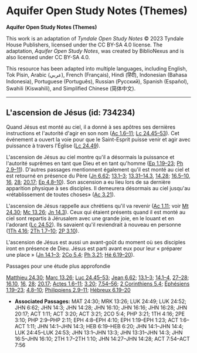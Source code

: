 # Aquifer Open Study Notes (Themes)

**Aquifer Open Study Notes (Themes)**

This work is an adaptation of *Tyndale Open Study Notes* © 2023 Tyndale House Publishers, licensed under the CC BY\-SA 4\.0 license. The adaptation, *Aquifer Open Study Notes*, was created by BiblioNexus and is also licensed under CC BY\-SA 4\.0\.

This resource has been adapted into multiple languages, including English, Tok Pisin, Arabic (عربي), French (Français), Hindi (हिंदी), Indonesian (Bahasa Indonesia), Portuguese (Português), Russian (Русский), Spanish (Español), Swahili (Kiswahili), and Simplified Chinese (简体中文).



--------------------------------

## L'ascension de Jésus (id: 734234)

Quand Jésus est monté au ciel, il a donné à ses apôtres ses dernières instructions et l'autorité d'agir en son nom ([Ac 1\.6–11](https://ref.ly/Acts1:6-Acts1:11); [Lc 24\.45–53](https://ref.ly/Luke24:45-Luke24:53)). Cet événement a ouvert la voie pour que le Saint\-Esprit puisse venir et agir avec puissance à travers l'Église ([Lc 24\.49](https://ref.ly/Luke24:49)).

L'ascension de Jésus au ciel montre qu'il a désormais la puissance et l'autorité suprêmes en tant que Dieu et en tant qu'homme ([Ep 1\.19–23](https://ref.ly/Eph1:19-Eph1:23); [Ph 2\.9–11](https://ref.ly/Phil2:9-Phil2:11)). D'autres passages mentionnent également qu'il est monté au ciel et est retourné en présence du Père ([Jn 6\.62](https://ref.ly/John6:62); [13\.1–3](https://ref.ly/John13:1-John13:3); [13\.31–14\.3](https://ref.ly/John13:31-John14:3), [14\.28](https://ref.ly/John14:28); [16\.5–10](https://ref.ly/John16:5-John16:10), [16](https://ref.ly/John16:16), [28](https://ref.ly/John16:28); [20\.17](https://ref.ly/John20:17); [Ep 4\.8–10](https://ref.ly/Eph4:8-Eph4:10)). Son ascension a eu lieu lors de sa dernière apparition physique à ses disciples. Il demeurera désormais au ciel jusqu'au «rétablissement de toutes choses» ([Ac 3\.21](https://ref.ly/Acts3:21)).

L'ascension de Jésus rappelle aux chrétiens qu'il va revenir ([Ac 1\.11](https://ref.ly/Acts1:11); voir [Mt 24\.30](https://ref.ly/Matt24:30); [Mc 13\.26](https://ref.ly/Mark13:26); [Jn 14\.3](https://ref.ly/John14:3)). Ceux qui étaient présents quand il est monté au ciel sont repartis à Jérusalem avec une grande joie, en le louant et en l'adorant ([Lc 24\.52](https://ref.ly/Luke24:52)). Ils savaient qu'il reviendrait à nouveau en personne ([1Th 4\.16](https://ref.ly/1Thess4:16); [2Th 1\.7–10](https://ref.ly/2Thess1:7-2Thess1:10); [2P 3\.10](https://ref.ly/2Pet3:10)).

L'ascension de Jésus est aussi un avant\-goût du moment où ses disciples iront en présence de Dieu. Jésus est parti avant eux pour leur « préparer une place » ([Jn 14\.1–3](https://ref.ly/John14:1-John14:3); [2Co 5\.4](https://ref.ly/2Cor5:4); [Ph 3\.21](https://ref.ly/Phil3:21); [Hé 6\.19–20](https://ref.ly/Heb6:19-Heb6:20)).

Passages pour une étude plus approfondie

[Matthieu 24\.30](https://ref.ly/Matt24:30); [Marc 13\.26](https://ref.ly/Mark13:26); [Luc 24\.45–53](https://ref.ly/Luke24:45-Luke24:53); [Jean 6\.62](https://ref.ly/John6:62); [13\.1–3](https://ref.ly/John13:1-John13:3); [14\.1–4](https://ref.ly/John14:1-John14:4), [27–28](https://ref.ly/John14:27-John14:28); [16\.10](https://ref.ly/John16:10), [16](https://ref.ly/John16:16), [28](https://ref.ly/John16:28); [20\.17](https://ref.ly/John20:17); [Actes 1\.6–11](https://ref.ly/Acts1:6-Acts1:11); [3\.20](https://ref.ly/Acts3:20); [7\.54–56](https://ref.ly/Acts7:54-Acts7:56); [2 Corinthiens 5\.4](https://ref.ly/2Cor5:4); [Éphésiens 1\.19–23](https://ref.ly/Eph1:19-Eph1:23); [4\.8–10](https://ref.ly/Eph4:8-Eph4:10); [Philippiens 2\.9–11](https://ref.ly/Phil2:9-Phil2:11); [Hébreux 6\.19–20](https://ref.ly/Heb6:19-Heb6:20)

* **Associated Passages:** MAT 24:30; MRK 13:26; LUK 24:49; LUK 24:52; JHN 6:62; JHN 14:3; JHN 14:28; JHN 16:10; JHN 16:16; JHN 16:28; JHN 20:17; ACT 1:11; ACT 3:20; ACT 3:21; 2CO 5:4; PHP 3:21; 1TH 4:16; 2PE 3:10; PHP 2:9–PHP 2:11; EPH 4:8–EPH 4:10; EPH 1:19–EPH 1:23; ACT 1:6–ACT 1:11; JHN 14:1–JHN 14:3; HEB 6:19–HEB 6:20; JHN 14:1–JHN 14:4; LUK 24:45–LUK 24:53; JHN 13:1–JHN 13:3; JHN 13:31–JHN 14:3; JHN 16:5–JHN 16:10; 2TH 1:7–2TH 1:10; JHN 14:27–JHN 14:28; ACT 7:54–ACT 7:56

